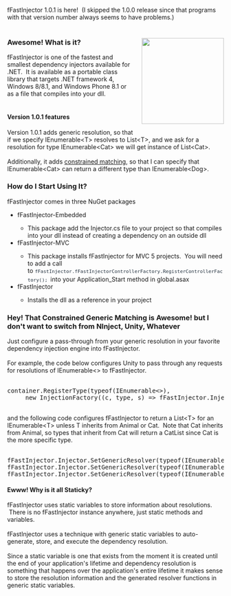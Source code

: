 <html><body><p>fFastInjector 1.0.1 is here!  (I skipped the 1.0.0 release since that programs with that version number always seems to have problems.)<br />
<br /></p>
<h3>
<a href="//4.bp.blogspot.com/-M10eCQqSx5E/VLuuv9044mI/AAAAAAAAmOk/a8_n99f4Ooc/s1600/IMG_3941crop.jpg" imageanchor="1" style="clear: right; float: right; margin-bottom: 1em; margin-left: 1em;"><img border="0" src="//4.bp.blogspot.com/-M10eCQqSx5E/VLuuv9044mI/AAAAAAAAmOk/a8_n99f4Ooc/s1600/IMG_3941crop.jpg" height="200" width="191" /></a>Awesome! What is it?</h3>
<div>
fFastInjector is one of the fastest and smallest dependency injectors available for .NET. &nbsp;It is available as a portable class library that targets .NET framework 4, Windows 8/8.1, and Windows Phone 8.1 or as a file that compiles into your dll.<br />
<br />
<h4>
Version 1.0.1 features</h4>
Version 1.0.1 adds generic resolution, so that if we specify IEnumerable&lt;T&gt; resolves to List&lt;T&gt;, and we ask for a resolution for type IEnumerable&lt;Cat&gt; we will get instance of List&lt;Cat&gt;.</div>
<div>
<br />
Additionally, it adds <a href="https://ffastinjector.codeplex.com/wikipage?title=Generic%20Matching%20Configuration&amp;referringTitle=Documentation">constrained matching</a>, so that I can specify that IEnumerable&lt;Cat&gt; can return a different type than IEnumerable&lt;Dog&gt;.</div>
<h3>
How do I Start Using It?</h3>
<div>
fFastInjector comes in three NuGet packages</div>
<div>
<ul>
<li>fFastInjector-Embedded</li>
<ul>
<li>This package add the Injector.cs file to your project so that compiles into your dll instead of creating a dependency on an outside dll</li>
</ul>
<li>fFastInjector-MVC</li>
<ul>
<li>This package installs fFastInjector for MVC 5 projects. &nbsp;You will need to add a call to&nbsp;<span style="color: #253340; font-family: monospace; font-size: 11px; line-height: 19.0176963806152px;">fFastInjector.fFastInjectorControllerFactory.RegisterControllerFactory();&nbsp;</span>into your Application_Start method in global.asax</li>
</ul>
<li>fFastInjector</li>
<ul>
<li>Installs the dll as a reference in your project</li>
</ul>
</ul>
<div>
<h3>
Hey! That Constrained Generic Matching is Awesome! but I don't want to switch from NInject, Unity, Whatever</h3>
<div>
Just configure a pass-through from your generic resolution in your favorite dependency injection engine into fFastInjector.</div>
<div>
<br /></div>
<div>
For example, the code below configures Unity to pass through any requests for resolutions of IEnumerable&lt;&gt; to fFastInjector.</div>
<div>
<br /></div>
<pre>container.RegisterType(typeof(IEnumerable&lt;&gt;),
     new InjectionFactory((c, type, s) =&gt; fFastInjector.Injector.Resolve(type)));</pre>
<div>
<br /></div>
<div>
and the following code configures fFastInjector to return a List&lt;T&gt; for an IEnumerable&lt;T&gt; unless T inherits from Animal or Cat. &nbsp;Note that Cat inherits from Animal, so types that inherit from Cat will return a CatList since Cat is the more specific type.</div>
<div>
<br /></div>
<pre>fFastInjector.Injector.SetGenericResolver(typeof(IEnumerable&lt;&gt;), typeof(List&lt;&gt;));
fFastInjector.Injector.SetGenericResolver(typeof(IEnumerable&lt;&gt;), typeof(AnimalList&lt;&gt;), typeof(Animal));
fFastInjector.Injector.SetGenericResolver(typeof(IEnumerable&lt;&gt;), typeof(CatList&lt;&gt;), typeof(Cat));</pre>
</div>
<h4>
Ewww! Why is it all Staticky?</h4>
</div>
<div>
fFastInjector uses static variables to store information about resolutions. &nbsp;There is no fFastInjector instance anywhere, just static methods and variables.<br />
<br />
fFastInjector uses a technique with generic static variables to auto-generate, store, and execute the dependency resolution. &nbsp;</div>
<div>
<br /></div>
<div>
Since a static variable is one that exists from the moment it is created until the end of your application's lifetime and dependency resolution is something that happens over the application's entire lifetime it makes sense to store the resolution information and the generated resolver functions in generic static variables.</div>
<div>
<br /></div>
</body></html>